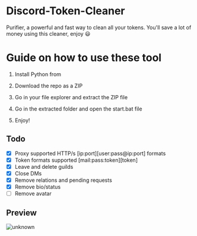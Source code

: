 # Discord-Token-Cleaner
Purifier, a powerful and fast way to clean all your tokens. You'll save a lot of money using this cleaner, enjoy ‎😃
# Guide on how to use these tool

1. Install Python from

2. Download the repo as a ZIP
 
3. Go in your file explorer and extract the ZIP file
  
4. Go in the extracted folder and open the start.bat file

5. Enjoy!
## Todo
- [x] Proxy supported HTTP/s [ip:port][user:pass@ip:port] formats
- [x] Token formats supported [mail:pass:token][token]
- [x] Leave and delete guilds
- [x] Close DMs
- [x] Remove relations and pending requests
- [x] Remove bio/status
- [ ] Remove avatar
## Preview
![unknown](https://user-images.githubusercontent.com/93849730/181318654-350552ad-c330-4b3a-980b-e10b1d59a0e5.png)